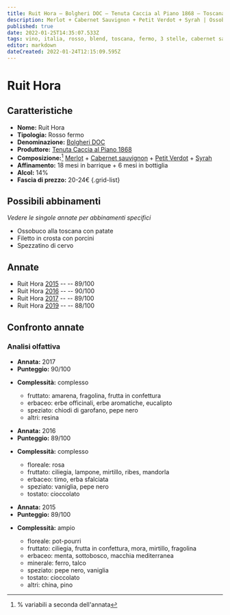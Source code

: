 ```yaml
---
title: Ruit Hora – Bolgheri DOC – Tenuta Caccia al Piano 1868 – Toscana (IT) – 20-24€ – 3★-4★
description: Merlot + Cabernet Sauvignon + Petit Verdot + Syrah | Ossobuco alla toscana con patate – Filetto in crosta con porcini – Spezzatino di cervo
published: true
date: 2022-01-25T14:35:07.533Z
tags: vino, italia, rosso, blend, toscana, fermo, 3 stelle, cabernet sauvignon, merlot, syrah, 20-24€, papero in umido con cipolle caramellate, petit verdot, ossobuco alla toscana con patate, filetto in crosta con porcini, spezzatino di cervo
editor: markdown
dateCreated: 2022-01-24T12:15:09.595Z
---
```


# Ruit Hora

## Caratteristiche
- **Nome:** <span class="nome">Ruit Hora</span>
- **Tipologia:** Rosso fermo
- **Denominazione:** <span class="denominazione">[Bolgheri DOC](/denominazioni/Italia/Toscana/DOC/Bolgheri)</span>
- **Produttore:** <span class="cantina">[Tenuta Caccia al Piano 1868](/produttori/Italia/Toscana/Tenuta-Caccia-al-Poggio-1868)</span> 
- **Composizione:**[^1] [Merlot](/vitigni/Francia/bacca-nera/merlot) + [Cabernet sauvignon](/vitigni/Francia/bacca-nera/cabernet-sauvignon) + [Petit Verdot](/vitigni/Francia/bacca-nera/petit-verdot) + [Syrah](/vitigni/Francia/bacca-nera/syrah) 
- **Affinamento:** 18 mesi in barrique + 6 mesi in bottiglia
- **Alcol:** 14%
- **Fascia di prezzo:** 20-24€
{.grid-list}

## Possibili abbinamenti
*Vedere le singole annate per abbinamenti specifici*

- Ossobuco alla toscana con patate
- Filetto in crosta con porcini 
- Spezzatino di cervo

## Annate

- Ruit Hora [2015](vini/Italia/Toscana/Tenuta-Caccia-al-Poggio-1868/Ruit-Hora/2015) -- <span class="star-4"></span> -- 89/100
- Ruit Hora [2016](vini/Italia/Toscana/Tenuta-Caccia-al-Poggio-1868/Ruit-Hora/2016) -- <span class="star-4"></span> -- 90/100 
- Ruit Hora [2017](vini/Italia/Toscana/Tenuta-Caccia-al-Poggio-1868/Ruit-Hora/2017) -- <span class="star-4"></span> -- 89/100
- Ruit Hora [2019](vini/Italia/Toscana/Tenuta-Caccia-al-Poggio-1868/Ruit-Hora/2019) -- <span class="star-3"></span> -- 88/100

## Confronto annate

### Analisi olfattiva

<div class="confronto-grid">
  <div class="annata">
    <ul>
      <li><b>Annata:</b> <span class="annocorrente">2017</span></li>
      <li><b>Punteggio:</b> <span class="punteggio">90/100</span></li>
    </ul>
    <div class="vini vini-2016"></div>
    <ul>
      <li><b>Complessità:</b> <span class="complessitaVino">complesso</span></li>
      <ul>
        <li><span class="fruttatoInput">fruttato:</span> amarena, fragolina, frutta in confettura</li>
        <li><span class="vegetaleInput">erbaceo:</span> erbe officinali, erbe aromatiche, eucalipto</li>
        <li><span class="speziatoInput">speziato:</span> chiodi di garofano, pepe nero</li>
        <li><span class="altriInput">altri:</span> resina</li>
      </ul>
    </ul>
  </div>
  <div class="annata">
    <ul>
      <li><b>Annata:</b> <span class="annocorrente">2016</span></li>
      <li><b>Punteggio:</b> <span class="punteggio">89/100</span></li>
    </ul>
    <div class="vini vini-2017"></div>
    <ul>
      <li><b>Complessità:</b> <span class="complessitaVino">complesso</span></li>
      <ul>
          <li><span class="florealeInput">floreale:</span> rosa</li>
          <li><span class="fruttatoInput">fruttato:</span> ciliegia, lampone, mirtillo, ribes, mandorla</li>
          <li><span class="vegetaleInput">erbaceo:</span> timo, erba sfalciata</li>
          <li><span class="speziatoInput">speziato:</span> vaniglia, pepe nero</li>
          <li><span class="tostatoInput">tostato:</span> cioccolato</li>       
      </ul>
    </ul>
  </div>
  <div class="annata">
    <ul>
      <li><b>Annata:</b> <span class="annocorrente">2015</span></li>
      <li><b>Punteggio:</b> <span class="punteggio">89/100</span></li>
    </ul>
    <div class="vini vini-2015"></div>
    <ul>
      <li><b>Complessità:</b> <span class="complessitaVino">ampio</span></li>
      <ul>
          <li><span class="florealeInput">floreale:</span> pot-pourri</li>
          <li><span class="fruttatoInput">fruttato:</span> ciliegia, frutta in confettura, mora, mirtillo, fragolina</li>
          <li><span class="vegetaleInput">erbaceo:</span> menta, sottobosco, macchia mediterranea</li>
          <li><span class="mineraleInput">minerale:</span> ferro, talco </li>
      	  <li><span class="speziatoInput">speziato:</span> pepe nero, vaniglia</li>
       	 <li><span class="tostatoInput">tostato:</span> cioccolato</li>   
       	 <li><span class="altriInput">altri:</span> china, pino</li>   
      </ul>
    </ul>
  </div>
</div>


[^1]: % variabili a seconda dell'annata
